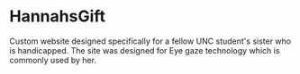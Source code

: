 HannahsGift
===========

Custom website designed specifically for a fellow UNC student's sister who is handicapped. The site was designed for Eye gaze technology which is commonly used by her.
